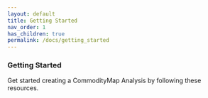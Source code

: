 ```yaml
---
layout: default
title: Getting Started
nav_order: 1
has_children: true
permalink: /docs/getting_started
---
```

### Getting Started

Get started creating a CommodityMap Analysis by following these resources. 